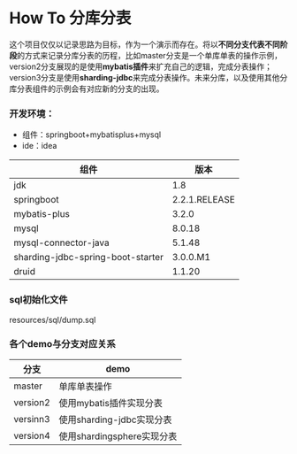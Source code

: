 # How To 分库分表

这个项目仅仅以记录思路为目标，作为一个演示而存在。将以**不同分支代表不同阶段**的方式来记录分库分表的历程，比如master分支是一个单库单表的操作示例，version2分支展现的是使用**mybatis插件**来扩充自己的逻辑，完成分表操作；version3分支是使用**sharding-jdbc**来完成分表操作。未来分库，以及使用其他分库分表组件的示例会有对应新的分支的出现。


### 开发环境：

 - 组件：springboot+mybatisplus+mysql
 - ide：idea


|组件|版本  |
|--|--|
| jdk |1.8  |
|springboot|2.2.1.RELEASE|
|mybatis-plus|3.2.0|
|mysql|8.0.18|
|mysql-connector-java|5.1.48|
|sharding-jdbc-spring-boot-starter|3.0.0.M1|
|druid|1.1.20|


### sql初始化文件
resources/sql/dump.sql

### 各个demo与分支对应关系
|分支|demo|
|--|--|
|master|单库单表操作|
|version2|使用mybatis插件实现分表|
|versinn3|使用sharding-jdbc实现分表|
|version4|使用shardingsphere实现分表|
